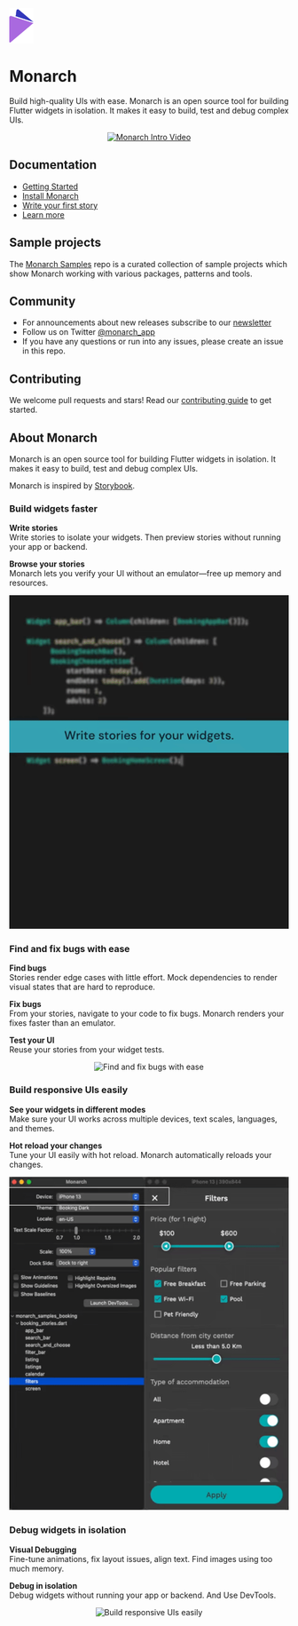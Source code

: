<p style="margin-bottom: 0; padding-bottom: 0">
  <a href="https://monarchapp.io">
    <img src="https://raw.githubusercontent.com/Dropsource/monarch/master/_assets/monarch_m_cropped.png" alt="Monarch" height="64" />
  </a>
</p>

# Monarch

Build high-quality UIs with ease. Monarch is an open source tool for building Flutter widgets in isolation. It makes it easy to build, test and debug complex UIs.

<p align="center">
  <a href="https://www.youtube.com/watch?v=yblMOMfbZno" target="_blank">
    <img src="https://img.youtube.com/vi/yblMOMfbZno/0.jpg" alt="Monarch Intro Video">
  </a>
</p>

## Documentation
* [Getting Started](https://monarchapp.io/docs/introduction)
* [Install Monarch](https://monarchapp.io/docs/install)
* [Write your first story](https://monarchapp.io/docs/write-first-story)
* [Learn more](https://monarchapp.io/docs/learn-more)

## Sample projects
The [Monarch Samples](https://github.com/Dropsource/monarch_samples) repo is a 
curated collection of sample projects which show Monarch working with various 
packages, patterns and tools.

## Community
* For announcements about new releases subscribe to our [newsletter](https://eepurl.com/hJ-S0L)
* Follow us on Twitter [@monarch_app](https://twitter.com/monarch_app)
* If you have any questions or run into any issues, please create an issue in this repo.

## Contributing
We welcome pull requests and stars! Read our [contributing guide](CONTRIBUTING.md) to get started.

## About Monarch
Monarch is an open source tool for building Flutter widgets in isolation. It makes it easy to build, test and debug complex UIs.

Monarch is inspired by [Storybook](https://storybook.js.org/). 

### Build widgets faster
**Write stories**  
Write stories to isolate your widgets. Then preview stories without running your app or backend.  

**Browse your stories**  
Monarch lets you verify your UI without an emulator—free up memory and resources.  

<p align="center">
  <img src="https://raw.githubusercontent.com/Dropsource/monarch/master/_assets/monarch-build.gif" alt="Build widgets faster with Monarch">
</p>

### Find and fix bugs with ease
**Find bugs**  
Stories render edge cases with little effort. Mock dependencies to render visual states that are hard to reproduce.

**Fix bugs**  
From your stories, navigate to your code to fix bugs. Monarch renders your fixes faster than an emulator.

**Test your UI**  
Reuse your stories from your widget tests.

<p align="center">
  <img src="https://raw.githubusercontent.com/Dropsource/monarch/master/_assets/monarch-fix.gif" alt="Find and fix bugs with ease">
</p>

### Build responsive UIs easily
**See your widgets in different modes**  
Make sure your UI works across multiple devices, text scales, languages, and themes.

**Hot reload your changes**  
Tune your UI easily with hot reload. Monarch automatically reloads your changes.

<p align="center">
  <img src="https://raw.githubusercontent.com/Dropsource/monarch/master/_assets/monarch-knobs.gif" alt="Build responsive UIs easily">
</p>

### Debug widgets in isolation
**Visual Debugging**  
Fine-tune animations, fix layout issues, align text. Find images using too much memory.

**Debug in isolation**  
Debug widgets without running your app or backend. And Use DevTools.

<p align="center">
  <img src="https://raw.githubusercontent.com/Dropsource/monarch/master/_assets/monarch-debug.gif" alt="Build responsive UIs easily">
</p>

